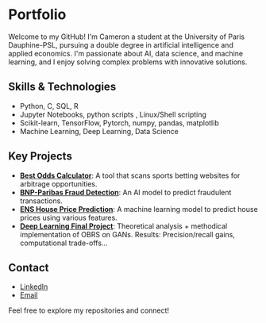 # Portfolio
Welcome to my GitHub! I'm Cameron a student at the University of Paris Dauphine-PSL, pursuing a double degree in artificial intelligence and applied economics. I'm passionate about AI, data science, and machine learning, and I enjoy solving complex problems with innovative solutions.

## Skills & Technologies
- Python, C, SQL, R
- Jupyter Notebooks, python scripts , Linux/Shell scripting
- Scikit-learn, TensorFlow, Pytorch, numpy, pandas, matplotlib
- Machine Learning, Deep Learning, Data Science
  

## Key Projects

- **[Best Odds Calculator](https://github.com/cxmko/Best-Odds-Calculator)**: A tool that scans sports betting websites for arbitrage opportunities. 
- **[BNP-Paribas Fraud Detection](https://github.com/cxmko/BNP-Paribas-Fraud-Detection)**: An AI model to predict fraudulent transactions. 
- **[ENS House Price Prediction](https://github.com/cxmko/ENS-House-Price-Prediction)**: A machine learning model to predict house prices using various features.
- **[Deep Learning Final Project](https://github.com/cxmko/Deep-Learning-Final-Project)**: Theoretical analysis + methodical implementation of OBRS on GANs. Results: Precision/recall gains, computational trade-offs...
  

## Contact
- [LinkedIn](https://www.linkedin.com/in/cameron-mouangue-a77a7225a/)
- [Email](mailto:cam.mouangue@gmail.com)

Feel free to explore my repositories and connect!

